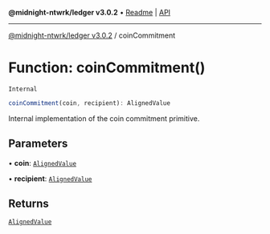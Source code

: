 **@midnight-ntwrk/ledger v3.0.2** • [Readme](../README.md) \| [API](../globals.md)

***

[@midnight-ntwrk/ledger v3.0.2](../README.md) / coinCommitment

# Function: coinCommitment()

`Internal`

```ts
coinCommitment(coin, recipient): AlignedValue
```

Internal implementation of the coin commitment primitive.

## Parameters

• **coin**: [`AlignedValue`](../type-aliases/AlignedValue.md)

• **recipient**: [`AlignedValue`](../type-aliases/AlignedValue.md)

## Returns

[`AlignedValue`](../type-aliases/AlignedValue.md)
